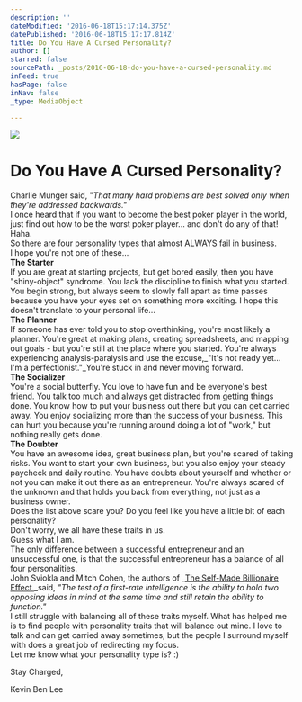 ```yaml
---
description: ''
dateModified: '2016-06-18T15:17:14.375Z'
datePublished: '2016-06-18T15:17:17.814Z'
title: Do You Have A Cursed Personality?
author: []
starred: false
sourcePath: _posts/2016-06-18-do-you-have-a-cursed-personality.md
inFeed: true
hasPage: false
inNav: false
_type: MediaObject

---
```

![](https://the-grid-user-content.s3-us-west-2.amazonaws.com/010593e2-3371-4701-8142-953a10627b23.png)

# Do You Have A Cursed Personality?

Charlie Munger said, "_That many hard problems are best solved only when they're addressed backwards."_  
I once heard that if you want to become the best poker player in the world, just find out how to be the worst poker player... and don't do any of that! Haha.  
So there are four personality types that almost ALWAYS fail in business.  
I hope you're not one of these...  
**The Starter**  
If you are great at starting projects, but get bored easily, then you have "shiny-object" syndrome. You lack the discipline to finish what you started. You begin strong, but always seem to slowly fall apart as time passes because you have your eyes set on something more exciting. I hope this doesn't translate to your personal life...  
**The Planner**  
If someone has ever told you to stop overthinking, you're most likely a planner. You're great at making plans, creating spreadsheets, and mapping out goals - but you're still at the place where you started. You're always experiencing analysis-paralysis and use the excuse,_"It's not ready yet... I'm a perfectionist."_You're stuck in and never moving forward.  
**The Socializer**  
You're a social butterfly. You love to have fun and be everyone's best friend. You talk too much and always get distracted from getting things done. You know how to put your business out there but you can get carried away. You enjoy socializing more than the success of your business. This can hurt you because you're running around doing a lot of "work," but nothing really gets done.  
**The Doubter**  
You have an awesome idea, great business plan, but you're scared of taking risks. You want to start your own business, but you also enjoy your steady paycheck and daily routine. You have doubts about yourself and whether or not you can make it out there as an entrepreneur. You're always scared of the unknown and that holds you back from everything, not just as a business owner.  
Does the list above scare you? Do you feel like you have a little bit of each personality?  
Don't worry, we all have these traits in us.  
Guess what I am.  
The only difference between a successful entrepreneur and an unsuccessful one, is that the successful entrepreneur has a balance of all four personalities.  
John Sviokla and Mitch Cohen, the authors of _[The Self-Made Billionaire Effect ][0]_said, _"The test of a first-rate intelligence is the ability to hold two opposing ideas in mind at the same time and still retain the ability to function."_  
I still struggle with balancing all of these traits myself. What has helped me is to find people with personality traits that will balance out mine. I love to talk and can get carried away sometimes, but the people I surround myself with does a great job of redirecting my focus.  
Let me know what your personality type is? :)

Stay Charged,

Kevin Ben Lee

[0]: http://www.amazon.com/gp/product/159184763X/ref=as_li_tl?ie=UTF8&camp=211189&creative=373489&creativeASIN=159184763X&link_code=as3&tag=tailopez-20&linkId=5W7ZV36QGBUGEAPM